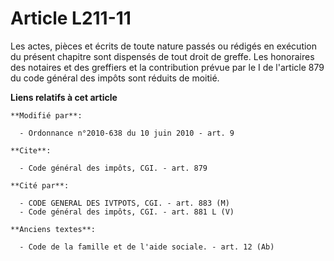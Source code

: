 # Article L211-11

Les actes, pièces et écrits de toute nature passés ou rédigés en exécution du présent chapitre sont dispensés de tout droit
de greffe. Les honoraires des notaires et des greffiers et     la contribution prévue par le I de l'article 879 du code
général des impôts  sont réduits de moitié.

**Liens relatifs à cet article**

	**Modifié par**:

	  - Ordonnance n°2010-638 du 10 juin 2010 - art. 9

	**Cite**:

	  - Code général des impôts, CGI. - art. 879

	**Cité par**:

	  - CODE GENERAL DES IVTPOTS, CGI. - art. 883 (M)
	  - Code général des impôts, CGI. - art. 881 L (V)

	**Anciens textes**:

	  - Code de la famille et de l'aide sociale. - art. 12 (Ab)
